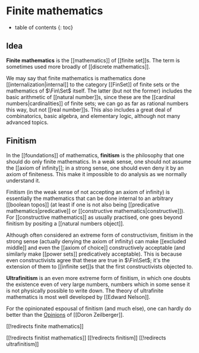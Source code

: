 
# Finite mathematics
* table of contents
{: toc}

## Idea

__Finite mathematics__ is the [[mathematics]] of [[finite set]]s.  The term is sometimes used more broadly of [[discrete mathematics]].

We may say that finite mathematics is mathematics done [[internalization|internal]] to the category [[FinSet]] of finite sets or the mathematics of $\Fin\Set$ itself.  The latter (but not the former) includes the basic arithmetic of [[natural number]]s, since these are the [[cardinal numbers|cardinalities]] of finite sets; we can go as far as rational numbers this way, but not [[real number]]s.  This also includes a great deal of combinatorics, basic algebra, and elementary logic, although not many advanced topics.


## Finitism

In the [[foundations]] of mathematics, __finitism__ is the philosophy that one should do only finite mathematics.  In a weak sense, one should not assume the [[axiom of infinity]]; in a strong sense, one should even deny it by an axiom of finiteness.  This make it impossible to do analysis as we normally understand it.

Finitism (in the weak sense of not accepting an axiom of infinity) is essentially the mathematics that can be done internal to an arbitrary [[boolean topos]] (at least if one is not also being [[predicative mathematics|predicative]] or [[constructive mathematics|constructive]]).  For [[constructive mathematics]] as usually practised, one goes beyond finitism by positing a [[natural numbers object]].

Although often considered an extreme form of constructivism, finitism in the strong sense (actually denying the axiom of infinity) can make [[excluded middle]] and even the [[axiom of choice]] constructively acceptable (and similarly make [[power sets]] predicatively acceptable).  This is because even constructivists agree that these are true in $\Fin\Set$; it\'s the extension of them to [[infinite set]]s that the first constructivists objected to.

__Ultrafinitism__ is an even more extreme form of finitism, in which one doubts the existence even of very large numbers, numbers which in some sense it is not physically possible to write down.  The theory of ultrafinite mathematics is most well developed by [[Edward Nelson]].

For the opinionated espousal of finitism (and much else), one can hardly do better than the [Opinions](http://www.math.rutgers.edu/~zeilberg/OPINIONS.html) of [[Doron Zeilberger]].


[[!redirects finite mathematics]]

[[!redirects finitist mathematics]]
[[!redirects finitism]]
[[!redirects ultrafinitism]]
